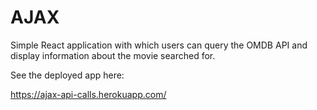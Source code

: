 # AJAX

Simple React application with which users can query the OMDB API and display information about the movie searched for.

See the deployed app here:

https://ajax-api-calls.herokuapp.com/